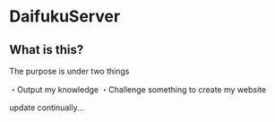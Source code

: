 # DaifukuServer

## What is this?

The purpose is under two things

・Output my knowledge
・Challenge something to create my website

update continually...
